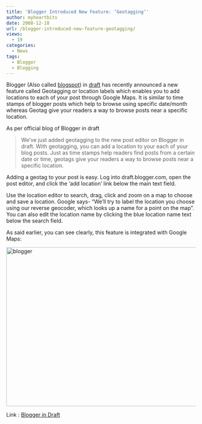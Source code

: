 ```yaml
---
title: 'Blogger Introduced New Feature: ‘Geotagging’'
author: myheartbits
date: 2008-12-18
url: /blogger-introduced-new-feature-geotagging/
views:
  - 19
categories:
  - News
tags:
  - Blogger
  - Blogging
---
```

Blogger (Also called <a href="http://www.blogspot.com" onclick="_gaq.push(['_trackEvent', 'outbound-article', 'http://www.blogspot.com', 'blogspot']);" target="_blank">blogspot</a>) in <a href="http://draft.blogger.com" onclick="_gaq.push(['_trackEvent', 'outbound-article', 'http://draft.blogger.com', 'draft']);" target="_blank">draft</a> has recently announced a new feature called Geotagging or location labels which enables you to add locations to each of your post through Google Maps. It is similar to time stamps of blogger posts which help to browse using specific date/month whereas Geotag give your readers a way to browse posts near a specific location.

As per official blog of Blogger in draft

> We’ve just added geotagging to the new post editor on Blogger in draft. With geotagging, you can add a location to your each of your blog posts. Just as time stamps help readers find posts from a certain date or time, geotags give your readers a way to browse posts near a specific location.

Adding a geotag to your post is easy. Log into draft.blogger.com, open the post editor, and click the &#8216;add location&#8217; link below the main text field.

Use the location editor to search, drag, click and zoom on a map to choose and save a location. Google says- &#8220;We’ll try to label the location you choose using our reverse geocoder, which looks up a name for a point on the map&#8221;. You can also edit the location name by clicking the blue location name text below the search field.

As said earlier, you can see clearly, this feature is integrated with Google Maps:

<img class="aligncenter size-full wp-image-3035" src="http://cdn.devilsworkshop.org/files/2008/12/blogger.jpg" alt="blogger" width="515" height="423" />

Link : <a href="http://bloggerindraft.blogspot.com" onclick="_gaq.push(['_trackEvent', 'outbound-article', 'http://bloggerindraft.blogspot.com', 'Blogger in Draft']);" >Blogger in Draft</a>
